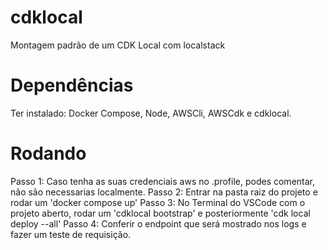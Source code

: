 # cdklocal
 Montagem padrão de um CDK Local com localstack
 
# Dependências
 Ter instalado: Docker Compose, Node, AWSCli, AWSCdk e cdklocal.
 
# Rodando
 Passo 1: Caso tenha as suas credenciais aws no .profile, podes comentar, não são necessarias localmente.
 Passo 2: Entrar na pasta raiz do projeto e rodar um 'docker compose up'
 Passo 3: No Terminal do VSCode com o projeto aberto, rodar um 'cdklocal bootstrap' e posteriormente 'cdk local deploy --all'
 Passo 4: Conferir o endpoint que será mostrado nos logs e fazer um teste de requisição.

